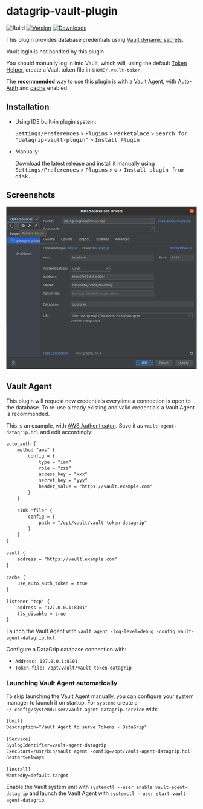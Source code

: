 # datagrip-vault-plugin

![Build](https://github.com/premium-minds/datagrip-vault-plugin/workflows/Build/badge.svg)
[![Version](https://img.shields.io/jetbrains/plugin/v/18522.svg)](https://plugins.jetbrains.com/plugin/18522)
[![Downloads](https://img.shields.io/jetbrains/plugin/d/18522.svg)](https://plugins.jetbrains.com/plugin/18522)

<!-- Plugin description -->

This plugin provides database credentials using [Vault dynamic secrets](https://www.vaultproject.io/docs/secrets/databases). 

Vault login is not handled by this plugin. 

You should manually log in into Vault, which will, using the default [Token Helper](https://www.vaultproject.io/docs/commands/token-helper), create a Vault token file in `$HOME/.vault-token`.

The **recommended** way to use this plugin is with a [Vault Agent](https://www.vaultproject.io/docs/agent), with [Auto-Auth](https://www.vaultproject.io/docs/agent/autoauth) and [cache](https://www.vaultproject.io/docs/agent/caching) enabled.
<!-- Plugin description end -->

## Installation

- Using IDE built-in plugin system:
  
  <kbd>Settings/Preferences</kbd> > <kbd>Plugins</kbd> > <kbd>Marketplace</kbd> > <kbd>Search for "datagrip-vault-plugin"</kbd> >
  <kbd>Install Plugin</kbd>
  
- Manually:

  Download the [latest release](https://github.com/premium-minds/datagrip-vault-plugin/releases/latest) and install it manually using
  <kbd>Settings/Preferences</kbd> > <kbd>Plugins</kbd> > <kbd>⚙️</kbd> > <kbd>Install plugin from disk...</kbd>

## Screenshots

![datagrip-vault-plugin.png](./screenshots/datagrip-vault-plugin.png)

## Vault Agent

This plugin will request new credentials everytime a connection is open to the database. To re-use already existing and valid credentials a Vault Agent is recommended.   

This is an example, with [AWS Authenticaton](https://www.vaultproject.io/docs/auth/aws). Save it as `vault-agent-datagrip.hcl` and edit accordingly:
```hcl
auto_auth {
    method "aws" {
        config = {
            type = "iam"
            role = "zzz"
            access_key = "xxx"
            secret_key = "yyy"
            header_value = "https://vault.example.com"
        }  
    }

    sink "file" {
        config = {
            path = "/opt/vault/vault-token-datagrip"
        }
    }
}

vault {
    address = "https://vault.example.com"
}

cache {  
    use_auto_auth_token = true
}

listener "tcp" {
    address = "127.0.0.1:8101"
    tls_disable = true
}
```

Launch the Vault Agent with `vault agent -log-level=debug -config vault-agent-datagrip.hcl`. 

Configure a DataGrip database connection with:
 * `Address: 127.0.0.1:8101`
 * `Token file: /opt/vault/vault-token-datagrip`

### Launching Vault Agent automatically

To skip launching the Vault Agent manually, you can configure your system manager to launch it on startup. For `systemd` create a `~/.config/systemd/user/vault-agent-datagrip.service` with:
```desktop
[Unit]
Description="Vault Agent to serve Tokens - DataGrip"

[Service]
SyslogIdentifier=vault-agent-datagrip
ExecStart=/usr/bin/vault agent -config=/opt/vault-agent-datagrip.hcl
Restart=always

[Install]
WantedBy=default.target
```

Enable the Vault system unit with `systemctl --user enable vault-agent-datagrip` and launch the Vault Agent with `systemctl --user start vault-agent-datagrip`.
